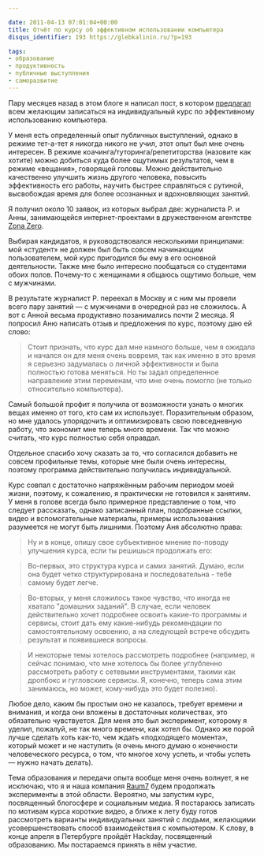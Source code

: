 ```yaml
---

date: 2011-04-13 07:01:04+00:00
title: Отчёт по курсу об эффективном использовании компьютера
disqus_identifier: 193 https://glebkalinin.ru/?p=193

tags:
- образование
- продуктивность
- публичные выступления
- саморазвитие
---
```


Пару месяцев назад в этом блоге я написал пост, в котором [предлагал](https://glebkalinin.ru/better-user-course/) всем желающим записаться на индивидуальный курс по эффективному использованию компьютера. 

У меня есть определенный опыт публичных выступлений, однако в режиме тет-а-тет я никогда никого не учил, этот опыт был мне очень интересен. В режиме коачинга/туторинга/репетиторства (назовите как хотите) можно добиться куда более ощутимых результатов, чем в режиме «вещания», говорящей головы. Можно действительно качественно улучшить жизнь другого человека, повысить эффективность его работы, научить быстрее справляться с рутиной, высвобождая  время для более осознанных и вдохновляющих занятий. 

Я получил около 10 заявок, из которых выбрал две: журналиста Р. и Анны, занимающейся интернет-проектами в дружественном агентстве [Zona Zero](http://www.zonazero.ru/). 

Выбирая кандидатов, я руководствовался несколькими принципами: мой «студент» не должен был быть совсем начинающим пользователем, мой курс пригодился бы ему в его основной деятельности. Также мне было интересно  пообщаться со студентами обоих полов. Почему-то с женщинами я общаюсь ощутимо больше, чем с мужчинами.

В результате журналист Р. переехал в Москву и с ним мы провели всего пару занятий — с мужчинами в очередной раз не сложилось. А вот с Анной весьма продуктивно позанимались почти 2 месяца. Я попросил Аню написать отзыв и предложения по курс, поэтому даю ей слово:

<!-- more -->

> Стоит признать, что курс дал мне намного больше, чем я ожидала и начался он для меня очень вовремя, так как именно в это время я серьезно задумалась о личной эффективности и была полностью готова меняться. Но ты задал определенное направление этим переменам, что мне очень помогло (не только относительно компьютера).

Самый большой профит я получила от возможности узнать о многих вещах именно от того, кто сам их использует. Поразительным образом, но мне удалось упорядочить и оптимизировать свою повседневную работу, что экономит мне теперь много времени. Так что можно считать, что курс полностью себя оправдал. 

Отдельное спасибо хочу сказать за то, что согласился добавить не совсем профильные темы, которые мне были очень интересны, поэтому программа действительно получилась индивидуальной.

Курс совпал с достаточно напряжённым рабочим периодом моей жизни, поэтому, к сожалению, я практически не готовился к занятиям. У меня в голове всегда было примерное представление о том, что следует рассказать, однако записанный план, подобранные ссылки, видео и вспомогательные материалы, примеры использования разумеется не могут быть лишними. Поэтому Аня абсолютно права:

> Ну и в конце, опишу свое субъективное мнение по-поводу улучшения курса, если ты решишься продолжать его:

> Во-первых, это структура курса и самих занятий. Думаю, если она будет четко структурирована и последовательна - тебе самому будет легче.

> Во-вторых, у меня сложилось такое чувство, что иногда не хватало "домашних заданий". В случае, если человек действительно хочет подробнее освоить какие-то программы и сервисы, стоит дать ему какие-нибудь рекомендации по самостоятельному освоению, а на следующей встрече обсудить результат и появившиеся вопросы. 

> И некоторые темы хотелось рассмотреть подробнее (например, я сейчас понимаю, что мне хотелось бы более углубленно рассмотреть работу с сетевыми инструментами, такими как дропбокс и гугловские сервисы. Я, конечно, теперь сама этим занимаюсь, но может, кому-нибудь это будет полезно).

Любое дело, каким бы простым оно не казалось, требует времени и внимания, и когда они вложены в достаточных количествах, это обязательно чувствуется. Для меня это был эксперимент, которому я уделил, пожалуй, не так много времени, как хотел бы. Однако же порой лучше сделать хоть как-то, чем ждать «подходящего момента», который может и не наступить (я очень много думаю о конечности человеческого ресурса, о том, что многое хочу успеть, и чтобы успеть — нужно начать делать).

Тема образования и передачи опыта вообще меня очень волнует, я не исключаю, что я и наша компания [Raum7](http://raum-7.com/) будем продолжать эксперименты в этой области. Вероятно, мы запустим курс, посвященный блогосфере и социальным медиа. Я постараюсь записать по мотивам курса короткие видео, а ближе к лету буду готов рассмотреть варианты индивидуальных занятий с людьми, желающими усовершенствовать способ взаимодействия с компьютером. К слову, в конце апреля в Петербурге пройдёт Hackday, посвященный образованию. Мы постараемся принять в нём участие.
